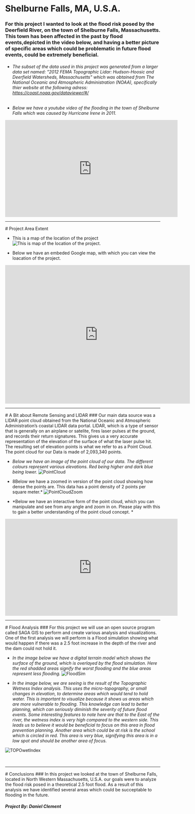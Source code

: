 # Shelburne Falls, MA, U.S.A.
### For this project I wanted to look at the flood risk posed by the Deerfield River, on the town of Shelburne Falls, Massachusetts. This town has been affected in the past by flood events,depicted in the video below, and having a better picture of specific areas which could be problematic in future flood events, could be extremely beneficial. 
* ###### The subset of the data used in this project was generated from a larger data set named: "2012 FEMA Topographic Lidar: Hudson-Hoosic and Deerfield Watersheds, Massachusetts" which was obtained from The National Oceanic and Atmospheric Administration (NOAA), specifically thier website at the following adress: https://coast.noaa.gov/dataviewer/#/

- *Below we have a youtube video of the flooding in the town of Shelburne Falls which was caused by Hurricane Irene in 2011.*

<iframe width="560" height="315" src="https://www.youtube.com/embed/-YuQWLGA870" frameborder="0" allowfullscreen="allowfullscreen"></iframe>

<br>
<hr>
# Project Area Extent

- This is a map of the location of the project
![This is map of the location of the project.](insetmap.png)

- Below we have an embeded Google map, with which you can view the loacation of the project.
<iframe src="https://www.google.com/maps/embed?pb=!1m18!1m12!1m3!1d34450.709801822435!2d-72.73809975498386!3d42.60377159477566!2m3!1f0!2f0!3f0!3m2!1i1024!2i768!4f13.1!3m3!1m2!1s0x89e0d7bfd0c8bfb5%3A0xbf75623f5b5a9f70!2sShelburne+Falls%2C+MA+01370!5e1!3m2!1sen!2sus!4v1487430057538" width="600" height="450" frameborder="0" style="border:0" allowfullscreen></iframe>


<br>
<hr>
# A Bit about Remote Sensing and LIDAR
### Our main data source was a LIDAR point cloud obtained from the National Oceanic and Atmospheric Administration’s coastal LIDAR data portal. LIDAR, which is a type of sensor that is generally on an airplane or satelite, fires laser pulses at the ground, and records their return signatures. This gives us a very accurate representation of the elevation of the surface of what the laser pulse hit. The resulting set of elevation points is what we refer to as a Point Cloud. The point cloud for our Data is made of 2,093,340 points. 


- *Below we have an image of the point cloud of our data. The different colours represent various elevations. Red being higher and dark blue being lower.*
![PointCloud](Point_Cloud_1.JPG)


- 8Below we have a zoomed in version of the point cloud showing how dense the points are. This data has a point density of 2 points per square meter.*
![PointCloudZoom](Point_Cloud_zoom.JPG)


- *Below we have an interactive form of the point cloud, which you can manipulate and see from any angle and zoom in on. Please play with this to gain a better understanding of the point cloud concept. *
<iframe width="560" height="315" src="https://dl.dropboxusercontent.com/u/106681985/Daniel_Clement_Site/portal.html" frameborder="0" allowfullscreen="allowfullscreen"></iframe>


<br>
<hr>
# Flood Analysis
### For this project we will use an open source program called SAGA GIS to perform and create various analysis and visualizations. One of the first analysis we will perform is a Flood simulation showing what would happen if there was a 2.5 foot increase in the depth of the river and the dam could not hold it. 

- *In the image below we have a digital terrain model which shows the surface of the ground, which is overlayed by the flood simulation. Here the red shadded areas signify the worst flooding and the blue areas represent less flooding.*
 ![FloodSim](dem_hillshade_dam_flood.png)
 

- *In the image below, we are seeing is the result of the Topographic Wetness Index analysis. This uses the micro-topography, or small changes in elevation, to determine areas which would tend to hold water. This is important to visualize because it shows us areas which are more vulnerable to flooding. This knowledge can lead to better planning, which can seriously diminish the severity of future flood events. Some interesting features to note here are that to the East of the river, the wetness index is very high compared to the western side. This leads us to believe it would be beneficial to focus on this area in flood prevention planning. Another area which could be at risk is the school which is circled in red. This area is very blue, signifying this area is in a low spot and should be another area of focus.*

![TOPOwetIndex](Topographic_Wetness_Index.JPG)

<br>
<hr>
# Conclusions
### In this project we looked at the town of Shelburne Falls, located in North Western Massachusetts, U.S.A. our goals were to analyze the flood risk posed in a theoretical 2.5 foot flood. As a result of this analysis we have identified several areas which could be succeptable to flooding in the future. 


##### *Project By: Daniel Clement*
